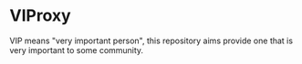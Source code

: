 # VIProxy
VIP means "very important person", this repository aims provide one that is very important to some community.
